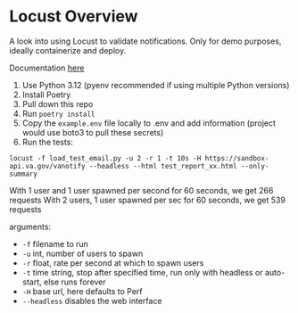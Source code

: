 # Locust Overview
A look into using Locust to validate notifications. Only for demo purposes, ideally containerize and deploy.

Documentation [here](https://docs.locust.io/en/stable/what-is-locust.html)

1. Use Python 3.12 (pyenv recommended if using multiple Python versions)
2. Install Poetry
3. Pull down this repo
4. Run `poetry install`
5. Copy the `example.env` file locally to .env and add information (project would use boto3 to pull these secrets)
6. Run the tests:
```
locust -f load_test_email.py -u 2 -r 1 -t 10s -H https://sandbox-api.va.gov/vanotify --headless --html test_report_xx.html --only-summary
```

With 1 user and 1 user spawned per second for 60 seconds, we get 266 requests
With 2 users, 1 user spawned per sec for 60 seconds, we get 539 requests

arguments:
- `-f` filename to run
- `-u` int, number of users to spawn
- `-r` float, rate per second at which to spawn users
- `-t` time string, stop after specified time, run only with headless or auto-start, else runs forever
- `-H` base url, here defaults to Perf
- `--headless`  disables the web interface

